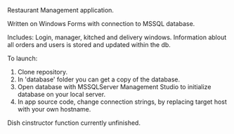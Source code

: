 Restaurant Management application.

Written on Windows Forms with connection to MSSQL database.

Includes: Login, manager, kitched and delivery windows. Information ablout all orders and users is stored and updated within the db.

To launch:
1. Clone repository.
2. In 'database' folder you can get a copy of the database.
3. Open database with MSSQLServer Management Studio to initialize database on your local server.
4. In app source code, change connection strings, by replacing target host with your own hostname.

Dish cinstructor function currently unfinished.
